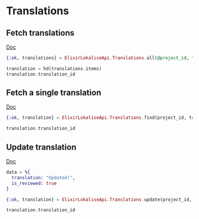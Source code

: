 # Translations

## Fetch translations

[Doc](https://developers.lokalise.com/reference/list-all-translations)

```elixir
{:ok, translations} = ElixirLokaliseApi.Translations.all(@project_id, filter_is_reviewed: 0, page: 2, limit: 1)

translation = hd(translations.items)
translation.translation_id
```

## Fetch a single translation

[Doc](https://developers.lokalise.com/reference/retrieve-a-translation)

```elixir
{:ok, translation} = ElixirLokaliseApi.Translations.find(project_id, translation_id, disable_references: 1)

translation.translation_id
```

## Update translation

[Doc](https://developers.lokalise.com/reference/update-a-translation)

```elixir
data = %{
  translation: "Updated!",
  is_reviewed: true
}

{:ok, translation} = ElixirLokaliseApi.Translations.update(project_id, translation_id, data)

translation.translation_id
```
